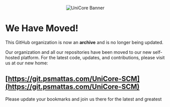 <p align="center">
  <img src="https://git.psmattas.com/UniCore-SCM/.github/raw/branch/main/unicore-banner.png" alt="UniCore Banner"/>
</p>

# We Have Moved!

This GitHub organization is now an **archive** and is no longer being updated.

Our organization and all our repositories have been moved to our new self-hosted platform. For the latest code, updates, and contributions, please visit us at our new home:

## **[https://git.psmattas.com/UniCore-SCM](https://git.psmattas.com/UniCore-SCM)**

Please update your bookmarks and join us there for the latest and greatest
